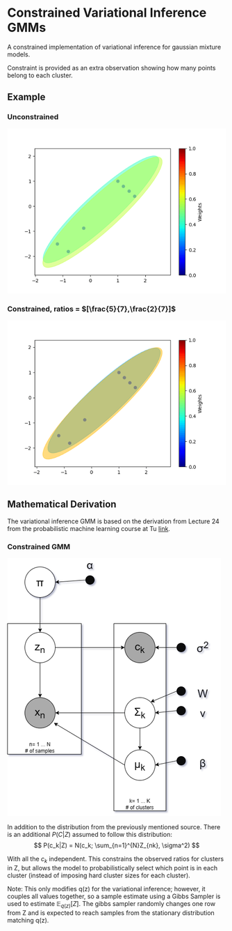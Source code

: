 # Constrained Variational Inference GMMs
A constrained implementation of variational inference for gaussian mixture models.

Constraint is provided as an extra observation showing how many points belong to each cluster.

## Example
### Unconstrained
![Unconstrained Example](plots/unconstrained.gif)
### Constrained, ratios = $[\frac{5}{7},\frac{2}{7}]$
![Constrained Example](plots/constrained.gif)

## Mathematical Derivation
The variational inference GMM is based on the derivation from Lecture 24 from the probabilistic machine learning course at Tu [link](https://uni-tuebingen.de/en/180804).

### Constrained GMM
![Probabilistic Graphical Model](gmm.png)

In addition to the distribution from the previously mentioned source. There is an additional $P(C|Z)$ assumed to follow this distribution:
$$ P(c_k|Z) = N(c_k; \sum_{n=1}^{N}Z_{nk}, \sigma^2) $$

With all the $c_k$ independent. This constrains the observed ratios for clusters in Z, but allows the model to probabilistically select which point is in each cluster (instead of imposing hard cluster sizes for each cluster).

Note: This only modifies q(z) for the variational inference; however, it couples all values together, so a sample estimate using a Gibbs Sampler is used to estimate $\mathbb{E}_{q(z)}[Z]$. The gibbs sampler randomly changes one row from Z and is expected to reach samples from the stationary distribution matching q(z).